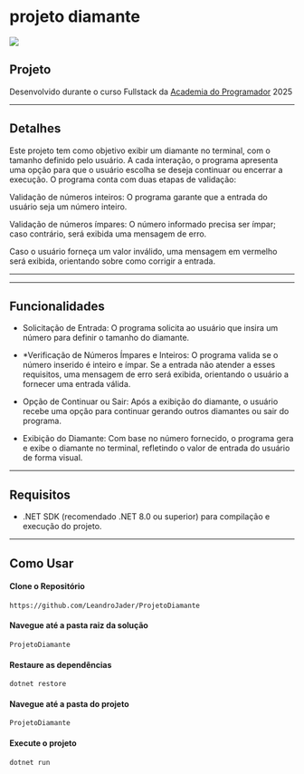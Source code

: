 # projeto diamante

![](https://imgur.com/v0ZFnNv.gif)

## Projeto

Desenvolvido durante o curso Fullstack da [Academia do Programador](https://www.academiadoprogramador.net) 2025

---
## Detalhes

Este projeto tem como objetivo exibir um diamante no terminal, com o tamanho definido pelo usuário. A cada interação, o programa apresenta uma opção para que o usuário escolha se deseja continuar ou encerrar a execução. O programa conta com duas etapas de validação:

Validação de números inteiros: O programa garante que a entrada do usuário seja um número inteiro.

Validação de números ímpares: O número informado precisa ser ímpar; caso contrário, será exibida uma mensagem de erro.

Caso o usuário forneça um valor inválido, uma mensagem em vermelho será exibida, orientando sobre como corrigir a entrada.

---

---
## Funcionalidades

* Solicitação de Entrada: O programa solicita ao usuário que insira um número para definir o tamanho do diamante.

* *Verificação de Números Ímpares e Inteiros: O programa valida se o número inserido é inteiro e ímpar. Se a entrada não atender a esses requisitos, uma mensagem de erro será exibida, orientando o usuário a fornecer uma entrada válida.

* Opção de Continuar ou Sair: Após a exibição do diamante, o usuário recebe uma opção para continuar gerando outros diamantes ou sair do programa.

* Exibição do Diamante: Com base no número fornecido, o programa gera e exibe o diamante no terminal, refletindo o valor de entrada do usuário de forma visual.

---
## Requisitos

- .NET SDK (recomendado .NET 8.0 ou superior) para compilação e execução do projeto.
---
## Como Usar

#### Clone o Repositório
```
https://github.com/LeandroJader/ProjetoDiamante
```

#### Navegue até a pasta raiz da solução
```
ProjetoDiamante
```

#### Restaure as dependências
```
dotnet restore
```

#### Navegue até a pasta do projeto
```
ProjetoDiamante
```

#### Execute o projeto
```
dotnet run
```
